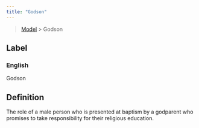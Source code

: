 ```yaml
---
title: "Godson"
---
```


> [Model](./../) > Godson

## Label

### English
Godson


## Definition
The role of a male person who is presented at baptism by a godparent who promises to take responsibility for their religious education. 


    
